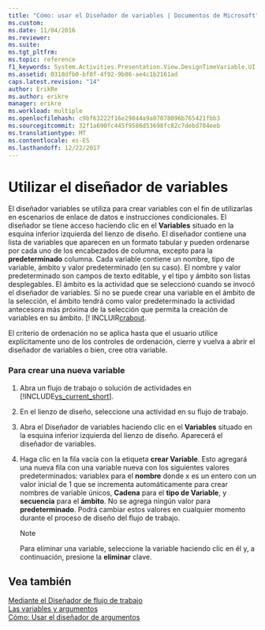 ```yaml
---
title: "Cómo: usar el Diseñador de variables | Documentos de Microsoft"
ms.custom: 
ms.date: 11/04/2016
ms.reviewer: 
ms.suite: 
ms.tgt_pltfrm: 
ms.topic: reference
f1_keywords: System.Activities.Presentation.View.DesignTimeVariable.UI
ms.assetid: 0318dfb0-bf8f-4f92-9b86-ae4c1b2161ad
caps.latest.revision: "14"
author: ErikRe
ms.author: erikre
manager: erikre
ms.workload: multiple
ms.openlocfilehash: c9bf63222f16e29044a9a07078096b765421fbb3
ms.sourcegitcommit: 32f1a690fc445f9586d53698fc82c7debd784eeb
ms.translationtype: MT
ms.contentlocale: es-ES
ms.lasthandoff: 12/22/2017
---
```

# <a name="how-to-use-the-variable-designer"></a>Utilizar el diseñador de variables
El diseñador variables se utiliza para crear variables con el fin de utilizarlas en escenarios de enlace de datos e instrucciones condicionales. El diseñador se tiene acceso haciendo clic en el **Variables** situado en la esquina inferior izquierda del lienzo de diseño. El diseñador contiene una lista de variables que aparecen en un formato tabular y pueden ordenarse por cada uno de los encabezados de columna, excepto para la **predeterminado** columna. Cada variable contiene un nombre, tipo de variable, ámbito y valor predeterminado (en su caso). El nombre y valor predeterminado son campos de texto editable, y el tipo y ámbito son listas desplegables. El ámbito es la actividad que se seleccionó cuando se invocó el diseñador de variables. Si no se puede crear una variable en el ámbito de la selección, el ámbito tendrá como valor predeterminado la actividad antecesora más próxima de la selección que permita la creación de variables en su ámbito. [! INCLUIR[crabout](/dotnet/framework/windows-workflow-foundation/variables-and-arguments).  
  
 El criterio de ordenación no se aplica hasta que el usuario utilice explícitamente uno de los controles de ordenación, cierre y vuelva a abrir el diseñador de variables o bien, cree otra variable.  
  
### <a name="to-create-a-new-variable"></a>Para crear una nueva variable  
  
1.  Abra un flujo de trabajo o solución de actividades en [!INCLUDE[vs_current_short](../code-quality/includes/vs_current_short_md.md)].  
  
2.  En el lienzo de diseño, seleccione una actividad en su flujo de trabajo.  
  
3.  Abra el Diseñador de variables haciendo clic en el **Variables** situado en la esquina inferior izquierda del lienzo de diseño. Aparecerá el diseñador de variables.  
  
4.  Haga clic en la fila vacía con la etiqueta **crear Variable**. Esto agregará una nueva fila con una variable nueva con los siguientes valores predeterminados: variablex para el **nombre** donde x es un entero con un valor inicial de 1 que se incrementa automáticamente para crear nombres de variable únicos,  **Cadena** para el **tipo de Variable**, y **secuencia** para el **ámbito**. No se agrega ningún valor para **predeterminado**. Podrá cambiar estos valores en cualquier momento durante el proceso de diseño del flujo de trabajo.  
  
    > [!NOTE]
    >  Para eliminar una variable, seleccione la variable haciendo clic en él y, a continuación, presione la **eliminar** clave.  
  
## <a name="see-also"></a>Vea también  
 [Mediante el Diseñador de flujo de trabajo](../workflow-designer/using-the-workflow-designer.md)   
 [Las variables y argumentos](/dotnet/framework/windows-workflow-foundation/variables-and-arguments)   
 [Cómo: Usar el diseñador de argumentos](../workflow-designer/how-to-use-the-argument-designer.md)
